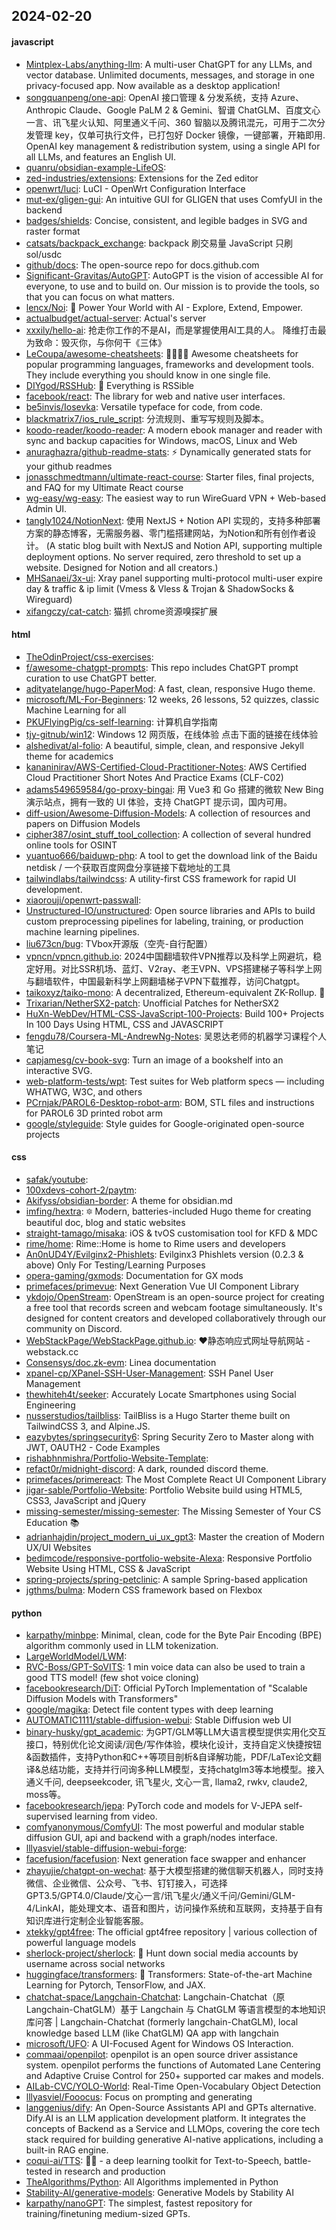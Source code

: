 ## 2024-02-20

#### javascript
* [Mintplex-Labs/anything-llm](https://github.com/Mintplex-Labs/anything-llm): A multi-user ChatGPT for any LLMs, and vector database. Unlimited documents, messages, and storage in one privacy-focused app. Now available as a desktop application!
* [songquanpeng/one-api](https://github.com/songquanpeng/one-api): OpenAI 接口管理 & 分发系统，支持 Azure、Anthropic Claude、Google PaLM 2 & Gemini、智谱 ChatGLM、百度文心一言、讯飞星火认知、阿里通义千问、360 智脑以及腾讯混元，可用于二次分发管理 key，仅单可执行文件，已打包好 Docker 镜像，一键部署，开箱即用. OpenAI key management & redistribution system, using a single API for all LLMs, and features an English UI.
* [quanru/obsidian-example-LifeOS](https://github.com/quanru/obsidian-example-LifeOS): 
* [zed-industries/extensions](https://github.com/zed-industries/extensions): Extensions for the Zed editor
* [openwrt/luci](https://github.com/openwrt/luci): LuCI - OpenWrt Configuration Interface
* [mut-ex/gligen-gui](https://github.com/mut-ex/gligen-gui): An intuitive GUI for GLIGEN that uses ComfyUI in the backend
* [badges/shields](https://github.com/badges/shields): Concise, consistent, and legible badges in SVG and raster format
* [catsats/backpack_exchange](https://github.com/catsats/backpack_exchange): backpack 刷交易量 JavaScript 只刷sol/usdc
* [github/docs](https://github.com/github/docs): The open-source repo for docs.github.com
* [Significant-Gravitas/AutoGPT](https://github.com/Significant-Gravitas/AutoGPT): AutoGPT is the vision of accessible AI for everyone, to use and to build on. Our mission is to provide the tools, so that you can focus on what matters.
* [lencx/Noi](https://github.com/lencx/Noi): 🚀 Power Your World with AI - Explore, Extend, Empower.
* [actualbudget/actual-server](https://github.com/actualbudget/actual-server): Actual's server
* [xxxily/hello-ai](https://github.com/xxxily/hello-ai): 抢走你工作的不是AI，而是掌握使用AI工具的人。 降维打击最为致命：毁灭你，与你何干《三体》
* [LeCoupa/awesome-cheatsheets](https://github.com/LeCoupa/awesome-cheatsheets): 👩‍💻👨‍💻 Awesome cheatsheets for popular programming languages, frameworks and development tools. They include everything you should know in one single file.
* [DIYgod/RSSHub](https://github.com/DIYgod/RSSHub): 🍰 Everything is RSSible
* [facebook/react](https://github.com/facebook/react): The library for web and native user interfaces.
* [be5invis/Iosevka](https://github.com/be5invis/Iosevka): Versatile typeface for code, from code.
* [blackmatrix7/ios_rule_script](https://github.com/blackmatrix7/ios_rule_script): 分流规则、重写写规则及脚本。
* [koodo-reader/koodo-reader](https://github.com/koodo-reader/koodo-reader): A modern ebook manager and reader with sync and backup capacities for Windows, macOS, Linux and Web
* [anuraghazra/github-readme-stats](https://github.com/anuraghazra/github-readme-stats): ⚡ Dynamically generated stats for your github readmes
* [jonasschmedtmann/ultimate-react-course](https://github.com/jonasschmedtmann/ultimate-react-course): Starter files, final projects, and FAQ for my Ultimate React course
* [wg-easy/wg-easy](https://github.com/wg-easy/wg-easy): The easiest way to run WireGuard VPN + Web-based Admin UI.
* [tangly1024/NotionNext](https://github.com/tangly1024/NotionNext): 使用 NextJS + Notion API 实现的，支持多种部署方案的静态博客，无需服务器、零门槛搭建网站，为Notion和所有创作者设计。 (A static blog built with NextJS and Notion API, supporting multiple deployment options. No server required, zero threshold to set up a website. Designed for Notion and all creators.)
* [MHSanaei/3x-ui](https://github.com/MHSanaei/3x-ui): Xray panel supporting multi-protocol multi-user expire day & traffic & ip limit (Vmess & Vless & Trojan & ShadowSocks & Wireguard)
* [xifangczy/cat-catch](https://github.com/xifangczy/cat-catch): 猫抓 chrome资源嗅探扩展

#### html
* [TheOdinProject/css-exercises](https://github.com/TheOdinProject/css-exercises): 
* [f/awesome-chatgpt-prompts](https://github.com/f/awesome-chatgpt-prompts): This repo includes ChatGPT prompt curation to use ChatGPT better.
* [adityatelange/hugo-PaperMod](https://github.com/adityatelange/hugo-PaperMod): A fast, clean, responsive Hugo theme.
* [microsoft/ML-For-Beginners](https://github.com/microsoft/ML-For-Beginners): 12 weeks, 26 lessons, 52 quizzes, classic Machine Learning for all
* [PKUFlyingPig/cs-self-learning](https://github.com/PKUFlyingPig/cs-self-learning): 计算机自学指南
* [tjy-gitnub/win12](https://github.com/tjy-gitnub/win12): Windows 12 网页版，在线体验 点击下面的链接在线体验
* [alshedivat/al-folio](https://github.com/alshedivat/al-folio): A beautiful, simple, clean, and responsive Jekyll theme for academics
* [kananinirav/AWS-Certified-Cloud-Practitioner-Notes](https://github.com/kananinirav/AWS-Certified-Cloud-Practitioner-Notes): AWS Certified Cloud Practitioner Short Notes And Practice Exams (CLF-C02)
* [adams549659584/go-proxy-bingai](https://github.com/adams549659584/go-proxy-bingai): 用 Vue3 和 Go 搭建的微软 New Bing 演示站点，拥有一致的 UI 体验，支持 ChatGPT 提示词，国内可用。
* [diff-usion/Awesome-Diffusion-Models](https://github.com/diff-usion/Awesome-Diffusion-Models): A collection of resources and papers on Diffusion Models
* [cipher387/osint_stuff_tool_collection](https://github.com/cipher387/osint_stuff_tool_collection): A collection of several hundred online tools for OSINT
* [yuantuo666/baiduwp-php](https://github.com/yuantuo666/baiduwp-php): A tool to get the download link of the Baidu netdisk / 一个获取百度网盘分享链接下载地址的工具
* [tailwindlabs/tailwindcss](https://github.com/tailwindlabs/tailwindcss): A utility-first CSS framework for rapid UI development.
* [xiaorouji/openwrt-passwall](https://github.com/xiaorouji/openwrt-passwall): 
* [Unstructured-IO/unstructured](https://github.com/Unstructured-IO/unstructured): Open source libraries and APIs to build custom preprocessing pipelines for labeling, training, or production machine learning pipelines.
* [liu673cn/bug](https://github.com/liu673cn/bug): TVbox开源版（空壳-自行配置）
* [vpncn/vpncn.github.io](https://github.com/vpncn/vpncn.github.io): 2024中国翻墙软件VPN推荐以及科学上网避坑，稳定好用。对比SSR机场、蓝灯、V2ray、老王VPN、VPS搭建梯子等科学上网与翻墙软件，中国最新科学上网翻墙梯子VPN下载推荐，访问Chatgpt。
* [taikoxyz/taiko-mono](https://github.com/taikoxyz/taiko-mono): A decentralized, Ethereum-equivalent ZK-Rollup. 🥁
* [Trixarian/NetherSX2-patch](https://github.com/Trixarian/NetherSX2-patch): Unofficial Patches for NetherSX2
* [HuXn-WebDev/HTML-CSS-JavaScript-100-Projects](https://github.com/HuXn-WebDev/HTML-CSS-JavaScript-100-Projects): Build 100+ Projects In 100 Days Using HTML, CSS and JAVASCRIPT
* [fengdu78/Coursera-ML-AndrewNg-Notes](https://github.com/fengdu78/Coursera-ML-AndrewNg-Notes): 吴恩达老师的机器学习课程个人笔记
* [capjamesg/cv-book-svg](https://github.com/capjamesg/cv-book-svg): Turn an image of a bookshelf into an interactive SVG.
* [web-platform-tests/wpt](https://github.com/web-platform-tests/wpt): Test suites for Web platform specs — including WHATWG, W3C, and others
* [PCrnjak/PAROL6-Desktop-robot-arm](https://github.com/PCrnjak/PAROL6-Desktop-robot-arm): BOM, STL files and instructions for PAROL6 3D printed robot arm
* [google/styleguide](https://github.com/google/styleguide): Style guides for Google-originated open-source projects

#### css
* [safak/youtube](https://github.com/safak/youtube): 
* [100xdevs-cohort-2/paytm](https://github.com/100xdevs-cohort-2/paytm): 
* [Akifyss/obsidian-border](https://github.com/Akifyss/obsidian-border): A theme for obsidian.md
* [imfing/hextra](https://github.com/imfing/hextra): 🔯 Modern, batteries-included Hugo theme for creating beautiful doc, blog and static websites
* [straight-tamago/misaka](https://github.com/straight-tamago/misaka): iOS & tvOS customisation tool for KFD & MDC
* [rime/home](https://github.com/rime/home): Rime::Home is home to Rime users and developers
* [An0nUD4Y/Evilginx2-Phishlets](https://github.com/An0nUD4Y/Evilginx2-Phishlets): Evilginx3 Phishlets version (0.2.3 & above) Only For Testing/Learning Purposes
* [opera-gaming/gxmods](https://github.com/opera-gaming/gxmods): Documentation for GX mods
* [primefaces/primevue](https://github.com/primefaces/primevue): Next Generation Vue UI Component Library
* [ykdojo/OpenStream](https://github.com/ykdojo/OpenStream): OpenStream is an open-source project for creating a free tool that records screen and webcam footage simultaneously. It's designed for content creators and developed collaboratively through our community on Discord.
* [WebStackPage/WebStackPage.github.io](https://github.com/WebStackPage/WebStackPage.github.io): ❤️静态响应式网址导航网站 - webstack.cc
* [Consensys/doc.zk-evm](https://github.com/Consensys/doc.zk-evm): Linea documentation
* [xpanel-cp/XPanel-SSH-User-Management](https://github.com/xpanel-cp/XPanel-SSH-User-Management): SSH Panel User Management
* [thewhiteh4t/seeker](https://github.com/thewhiteh4t/seeker): Accurately Locate Smartphones using Social Engineering
* [nusserstudios/tailbliss](https://github.com/nusserstudios/tailbliss): TailBliss is a Hugo Starter theme built on TailwindCSS 3, and Alpine.JS.
* [eazybytes/springsecurity6](https://github.com/eazybytes/springsecurity6): Spring Security Zero to Master along with JWT, OAUTH2 - Code Examples
* [rishabhnmishra/Portfolio-Website-Template](https://github.com/rishabhnmishra/Portfolio-Website-Template): 
* [refact0r/midnight-discord](https://github.com/refact0r/midnight-discord): A dark, rounded discord theme.
* [primefaces/primereact](https://github.com/primefaces/primereact): The Most Complete React UI Component Library
* [jigar-sable/Portfolio-Website](https://github.com/jigar-sable/Portfolio-Website): Portfolio Website build using HTML5, CSS3, JavaScript and jQuery
* [missing-semester/missing-semester](https://github.com/missing-semester/missing-semester): The Missing Semester of Your CS Education 📚
* [adrianhajdin/project_modern_ui_ux_gpt3](https://github.com/adrianhajdin/project_modern_ui_ux_gpt3): Master the creation of Modern UX/UI Websites
* [bedimcode/responsive-portfolio-website-Alexa](https://github.com/bedimcode/responsive-portfolio-website-Alexa): Responsive Portfolio Website Using HTML, CSS & JavaScript
* [spring-projects/spring-petclinic](https://github.com/spring-projects/spring-petclinic): A sample Spring-based application
* [jgthms/bulma](https://github.com/jgthms/bulma): Modern CSS framework based on Flexbox

#### python
* [karpathy/minbpe](https://github.com/karpathy/minbpe): Minimal, clean, code for the Byte Pair Encoding (BPE) algorithm commonly used in LLM tokenization.
* [LargeWorldModel/LWM](https://github.com/LargeWorldModel/LWM): 
* [RVC-Boss/GPT-SoVITS](https://github.com/RVC-Boss/GPT-SoVITS): 1 min voice data can also be used to train a good TTS model! (few shot voice cloning)
* [facebookresearch/DiT](https://github.com/facebookresearch/DiT): Official PyTorch Implementation of "Scalable Diffusion Models with Transformers"
* [google/magika](https://github.com/google/magika): Detect file content types with deep learning
* [AUTOMATIC1111/stable-diffusion-webui](https://github.com/AUTOMATIC1111/stable-diffusion-webui): Stable Diffusion web UI
* [binary-husky/gpt_academic](https://github.com/binary-husky/gpt_academic): 为GPT/GLM等LLM大语言模型提供实用化交互接口，特别优化论文阅读/润色/写作体验，模块化设计，支持自定义快捷按钮&函数插件，支持Python和C++等项目剖析&自译解功能，PDF/LaTex论文翻译&总结功能，支持并行问询多种LLM模型，支持chatglm3等本地模型。接入通义千问, deepseekcoder, 讯飞星火, 文心一言, llama2, rwkv, claude2, moss等。
* [facebookresearch/jepa](https://github.com/facebookresearch/jepa): PyTorch code and models for V-JEPA self-supervised learning from video.
* [comfyanonymous/ComfyUI](https://github.com/comfyanonymous/ComfyUI): The most powerful and modular stable diffusion GUI, api and backend with a graph/nodes interface.
* [lllyasviel/stable-diffusion-webui-forge](https://github.com/lllyasviel/stable-diffusion-webui-forge): 
* [facefusion/facefusion](https://github.com/facefusion/facefusion): Next generation face swapper and enhancer
* [zhayujie/chatgpt-on-wechat](https://github.com/zhayujie/chatgpt-on-wechat): 基于大模型搭建的微信聊天机器人，同时支持微信、企业微信、公众号、飞书、钉钉接入，可选择GPT3.5/GPT4.0/Claude/文心一言/讯飞星火/通义千问/Gemini/GLM-4/LinkAI，能处理文本、语音和图片，访问操作系统和互联网，支持基于自有知识库进行定制企业智能客服。
* [xtekky/gpt4free](https://github.com/xtekky/gpt4free): The official gpt4free repository | various collection of powerful language models
* [sherlock-project/sherlock](https://github.com/sherlock-project/sherlock): 🔎 Hunt down social media accounts by username across social networks
* [huggingface/transformers](https://github.com/huggingface/transformers): 🤗 Transformers: State-of-the-art Machine Learning for Pytorch, TensorFlow, and JAX.
* [chatchat-space/Langchain-Chatchat](https://github.com/chatchat-space/Langchain-Chatchat): Langchain-Chatchat（原Langchain-ChatGLM）基于 Langchain 与 ChatGLM 等语言模型的本地知识库问答 | Langchain-Chatchat (formerly langchain-ChatGLM), local knowledge based LLM (like ChatGLM) QA app with langchain
* [microsoft/UFO](https://github.com/microsoft/UFO): A UI-Focused Agent for Windows OS Interaction.
* [commaai/openpilot](https://github.com/commaai/openpilot): openpilot is an open source driver assistance system. openpilot performs the functions of Automated Lane Centering and Adaptive Cruise Control for 250+ supported car makes and models.
* [AILab-CVC/YOLO-World](https://github.com/AILab-CVC/YOLO-World): Real-Time Open-Vocabulary Object Detection
* [lllyasviel/Fooocus](https://github.com/lllyasviel/Fooocus): Focus on prompting and generating
* [langgenius/dify](https://github.com/langgenius/dify): An Open-Source Assistants API and GPTs alternative. Dify.AI is an LLM application development platform. It integrates the concepts of Backend as a Service and LLMOps, covering the core tech stack required for building generative AI-native applications, including a built-in RAG engine.
* [coqui-ai/TTS](https://github.com/coqui-ai/TTS): 🐸💬 - a deep learning toolkit for Text-to-Speech, battle-tested in research and production
* [TheAlgorithms/Python](https://github.com/TheAlgorithms/Python): All Algorithms implemented in Python
* [Stability-AI/generative-models](https://github.com/Stability-AI/generative-models): Generative Models by Stability AI
* [karpathy/nanoGPT](https://github.com/karpathy/nanoGPT): The simplest, fastest repository for training/finetuning medium-sized GPTs.
